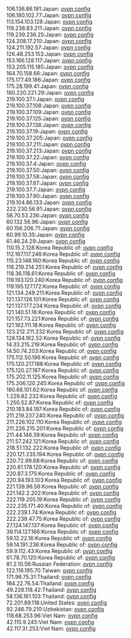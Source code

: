 106.136.86.191:Japan: [ovpn config](vpn/106_136_86_191.ovpn)  
106.180.102.77:Japan: [ovpn config](vpn/106_180_102_77.ovpn)  
113.154.103.128:Japan: [ovpn config](vpn/113_154_103_128.ovpn)  
119.238.83.211:Japan: [ovpn config](vpn/119_238_83_211.ovpn)  
119.239.236.25:Japan: [ovpn config](vpn/119_239_236_25.ovpn)  
124.208.17.210:Japan: [ovpn config](vpn/124_208_17_210.ovpn)  
124.211.192.57:Japan: [ovpn config](vpn/124_211_192_57.ovpn)  
126.48.253.153:Japan: [ovpn config](vpn/126_48_253_153.ovpn)  
153.166.128.117:Japan: [ovpn config](vpn/153_166_128_117.ovpn)  
153.205.115.185:Japan: [ovpn config](vpn/153_205_115_185.ovpn)  
164.70.158.66:Japan: [ovpn config](vpn/164_70_158_66.ovpn)  
175.177.49.186:Japan: [ovpn config](vpn/175_177_49_186.ovpn)  
175.28.199.41:Japan: [ovpn config](vpn/175_28_199_41.ovpn)  
180.220.221.29:Japan: [ovpn config](vpn/180_220_221_29.ovpn)  
219.100.37.1:Japan: [ovpn config](vpn/219_100_37_1.ovpn)  
219.100.37.108:Japan: [ovpn config](vpn/219_100_37_108.ovpn)  
219.100.37.109:Japan: [ovpn config](vpn/219_100_37_109.ovpn)  
219.100.37.125:Japan: [ovpn config](vpn/219_100_37_125.ovpn)  
219.100.37.138:Japan: [ovpn config](vpn/219_100_37_138.ovpn)  
219.100.37.19:Japan: [ovpn config](vpn/219_100_37_19.ovpn)  
219.100.37.205:Japan: [ovpn config](vpn/219_100_37_205.ovpn)  
219.100.37.211:Japan: [ovpn config](vpn/219_100_37_211.ovpn)  
219.100.37.213:Japan: [ovpn config](vpn/219_100_37_213.ovpn)  
219.100.37.22:Japan: [ovpn config](vpn/219_100_37_22.ovpn)  
219.100.37.4:Japan: [ovpn config](vpn/219_100_37_4.ovpn)  
219.100.37.50:Japan: [ovpn config](vpn/219_100_37_50.ovpn)  
219.100.37.58:Japan: [ovpn config](vpn/219_100_37_58.ovpn)  
219.100.37.67:Japan: [ovpn config](vpn/219_100_37_67.ovpn)  
219.100.37.7:Japan: [ovpn config](vpn/219_100_37_7.ovpn)  
219.100.37.90:Japan: [ovpn config](vpn/219_100_37_90.ovpn)  
219.104.86.133:Japan: [ovpn config](vpn/219_104_86_133.ovpn)  
222.230.56.91:Japan: [ovpn config](vpn/222_230_56_91.ovpn)  
58.70.53.236:Japan: [ovpn config](vpn/58_70_53_236.ovpn)  
60.132.56.96:Japan: [ovpn config](vpn/60_132_56_96.ovpn)  
60.156.206.71:Japan: [ovpn config](vpn/60_156_206_71.ovpn)  
60.99.10.35:Japan: [ovpn config](vpn/60_99_10_35.ovpn)  
61.46.24.29:Japan: [ovpn config](vpn/61_46_24_29.ovpn)  
110.15.2.128:Korea Republic of: [ovpn config](vpn/110_15_2_128.ovpn)  
112.167.117.246:Korea Republic of: [ovpn config](vpn/112_167_117_246.ovpn)  
115.23.148.160:Korea Republic of: [ovpn config](vpn/115_23_148_160.ovpn)  
118.219.214.251:Korea Republic of: [ovpn config](vpn/118_219_214_251.ovpn)  
118.36.118.61:Korea Republic of: [ovpn config](vpn/118_36_118_61.ovpn)  
119.193.120.240:Korea Republic of: [ovpn config](vpn/119_193_120_240.ovpn)  
119.195.127.172:Korea Republic of: [ovpn config](vpn/119_195_127_172.ovpn)  
121.134.249.211:Korea Republic of: [ovpn config](vpn/121_134_249_211.ovpn)  
121.137.126.101:Korea Republic of: [ovpn config](vpn/121_137_126_101.ovpn)  
121.137.177.234:Korea Republic of: [ovpn config](vpn/121_137_177_234.ovpn)  
121.140.51.16:Korea Republic of: [ovpn config](vpn/121_140_51_16.ovpn)  
121.157.73.221:Korea Republic of: [ovpn config](vpn/121_157_73_221.ovpn)  
121.162.111.18:Korea Republic of: [ovpn config](vpn/121_162_111_18.ovpn)  
123.212.211.232:Korea Republic of: [ovpn config](vpn/123_212_211_232.ovpn)  
128.134.162.52:Korea Republic of: [ovpn config](vpn/128_134_162_52.ovpn)  
14.33.215.219:Korea Republic of: [ovpn config](vpn/14_33_215_219.ovpn)  
14.50.74.203:Korea Republic of: [ovpn config](vpn/14_50_74_203.ovpn)  
175.112.50.196:Korea Republic of: [ovpn config](vpn/175_112_50_196.ovpn)  
175.120.217.188:Korea Republic of: [ovpn config](vpn/175_120_217_188.ovpn)  
175.120.27.187:Korea Republic of: [ovpn config](vpn/175_120_27_187.ovpn)  
175.202.11.125:Korea Republic of: [ovpn config](vpn/175_202_11_125.ovpn)  
175.206.120.245:Korea Republic of: [ovpn config](vpn/175_206_120_245.ovpn)  
180.66.101.62:Korea Republic of: [ovpn config](vpn/180_66_101_62.ovpn)  
1.229.82.232:Korea Republic of: [ovpn config](vpn/1_229_82_232.ovpn)  
1.250.52.87:Korea Republic of: [ovpn config](vpn/1_250_52_87.ovpn)  
210.183.84.197:Korea Republic of: [ovpn config](vpn/210_183_84_197.ovpn)  
211.219.237.240:Korea Republic of: [ovpn config](vpn/211_219_237_240.ovpn)  
211.226.102.110:Korea Republic of: [ovpn config](vpn/211_226_102_110.ovpn)  
211.226.215.201:Korea Republic of: [ovpn config](vpn/211_226_215_201.ovpn)  
211.44.146.39:Korea Republic of: [ovpn config](vpn/211_44_146_39.ovpn)  
211.57.242.121:Korea Republic of: [ovpn config](vpn/211_57_242_121.ovpn)  
218.51.132.222:Korea Republic of: [ovpn config](vpn/218_51_132_222.ovpn)  
220.121.235.194:Korea Republic of: [ovpn config](vpn/220_121_235_194.ovpn)  
220.72.99.68:Korea Republic of: [ovpn config](vpn/220_72_99_68.ovpn)  
220.81.178.120:Korea Republic of: [ovpn config](vpn/220_81_178_120.ovpn)  
220.87.3.175:Korea Republic of: [ovpn config](vpn/220_87_3_175.ovpn)  
220.94.193.103:Korea Republic of: [ovpn config](vpn/220_94_193_103.ovpn)  
221.139.96.58:Korea Republic of: [ovpn config](vpn/221_139_96_58.ovpn)  
221.142.2.202:Korea Republic of: [ovpn config](vpn/221_142_2_202.ovpn)  
222.119.205.19:Korea Republic of: [ovpn config](vpn/222_119_205_19.ovpn)  
222.235.171.40:Korea Republic of: [ovpn config](vpn/222_235_171_40.ovpn)  
222.239.1.74:Korea Republic of: [ovpn config](vpn/222_239_1_74.ovpn)  
222.239.47.75:Korea Republic of: [ovpn config](vpn/222_239_47_75.ovpn)  
27.124.147.137:Korea Republic of: [ovpn config](vpn/27_124_147_137.ovpn)  
39.114.127.166:Korea Republic of: [ovpn config](vpn/39_114_127_166.ovpn)  
59.12.22.16:Korea Republic of: [ovpn config](vpn/59_12_22_16.ovpn)  
59.14.191.236:Korea Republic of: [ovpn config](vpn/59_14_191_236.ovpn)  
59.9.112.43:Korea Republic of: [ovpn config](vpn/59_9_112_43.ovpn)  
61.78.70.120:Korea Republic of: [ovpn config](vpn/61_78_70_120.ovpn)  
81.2.10.56:Russian Federation: [ovpn config](vpn/81_2_10_56.ovpn)  
122.116.195.70:Taiwan: [ovpn config](vpn/122_116_195_70.ovpn)  
171.96.75.31:Thailand: [ovpn config](vpn/171_96_75_31.ovpn)  
184.22.76.54:Thailand: [ovpn config](vpn/184_22_76_54.ovpn)  
49.228.118.42:Thailand: [ovpn config](vpn/49_228_118_42.ovpn)  
58.136.161.103:Thailand: [ovpn config](vpn/58_136_161_103.ovpn)  
72.201.89.118:United States: [ovpn config](vpn/72_201_89_118.ovpn)  
92.246.79.210:Uzbekistan: [ovpn config](vpn/92_246_79_210.ovpn)  
118.68.253.96:Viet Nam: [ovpn config](vpn/118_68_253_96.ovpn)  
42.115.9.245:Viet Nam: [ovpn config](vpn/42_115_9_245.ovpn)  
42.117.31.253:Viet Nam: [ovpn config](vpn/42_117_31_253.ovpn)  
